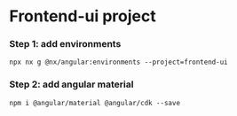 # Frontend-ui project

### Step 1: add environments
```
npx nx g @nx/angular:environments --project=frontend-ui
```

### Step 2: add angular material
```
npm i @angular/material @angular/cdk --save
```